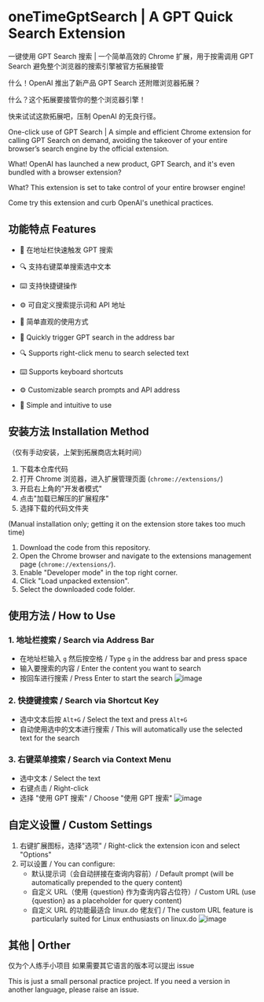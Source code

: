 # oneTimeGptSearch | A GPT Quick Search Extension

一键使用 GPT Search 搜索 | 一个简单高效的 Chrome 扩展，用于按需调用 GPT Search 避免整个浏览器的搜索引擎被官方拓展接管

什么！OpenAI 推出了新产品 GPT Search 还附赠浏览器拓展？

什么？这个拓展要接管你的整个浏览器引擎！

快来试试这款拓展吧，压制 OpenAI 的无良行径。


One-click use of GPT Search | A simple and efficient Chrome extension for calling GPT Search on demand, avoiding the takeover of your entire browser’s search engine by the official extension.

What! OpenAI has launched a new product, GPT Search, and it's even bundled with a browser extension?

What? This extension is set to take control of your entire browser engine!

Come try this extension and curb OpenAI's unethical practices.

## 功能特点 Features

- 🚀 在地址栏快速触发 GPT 搜索
- 🔍 支持右键菜单搜索选中文本
- ⌨️ 支持快捷键操作
- ⚙️ 可自定义搜索提示词和 API 地址
- 🎯 简单直观的使用方式

- 🚀 Quickly trigger GPT search in the address bar
- 🔍 Supports right-click menu to search selected text
- ⌨️ Supports keyboard shortcuts
- ⚙️ Customizable search prompts and API address
- 🎯 Simple and intuitive to use

## 安装方法 Installation Method
（仅有手动安装，上架到拓展商店太耗时间）
1. 下载本仓库代码
2. 打开 Chrome 浏览器，进入扩展管理页面 (`chrome://extensions/`)
3. 开启右上角的"开发者模式"
4. 点击"加载已解压的扩展程序"
5. 选择下载的代码文件夹

(Manual installation only; getting it on the extension store takes too much time)
1. Download the code from this repository.
2. Open the Chrome browser and navigate to the extensions management page (`chrome://extensions/`).
3. Enable "Developer mode" in the top right corner.
4. Click "Load unpacked extension".
5. Select the downloaded code folder.

## 使用方法 / How to Use

### 1. 地址栏搜索 / Search via Address Bar
- 在地址栏输入 `g` 然后按空格 / Type `g` in the address bar and press space
- 输入要搜索的内容 / Enter the content you want to search
- 按回车进行搜索  / Press Enter to start the search
![image](https://github.com/user-attachments/assets/846893dc-5da5-45c0-baef-823a153b748e)


### 2. 快捷键搜索 / Search via Shortcut Key
- 选中文本后按 `Alt+G` / Select the text and press `Alt+G`
- 自动使用选中的文本进行搜索 / This will automatically use the selected text for the search

### 3. 右键菜单搜索 / Search via Context Menu
- 选中文本 / Select the text
- 右键点击 / Right-click
- 选择 "使用 GPT 搜索" / Choose "使用 GPT 搜索"
![image](https://github.com/user-attachments/assets/e0ca8373-6ab1-4f33-bca0-38648b12e989)



## 自定义设置 / Custom Settings

1. 右键扩展图标，选择"选项" / Right-click the extension icon and select "Options"
2. 可以设置 / You can configure:
   - 默认提示词（会自动拼接在查询内容前）/ Default prompt (will be automatically prepended to the query content)
   - 自定义 URL（使用 {question} 作为查询内容占位符）/ Custom URL (use {question} as a placeholder for query content)
   - 自定义 URL 的功能最适合 linux.do 佬友们 / The custom URL feature is particularly suited for Linux enthusiasts on linux.do
![image](https://github.com/user-attachments/assets/fa0dd725-1f05-4802-9944-5cb4b95d6aae)


## 其他 | Orther

仅为个人练手小项目
如果需要其它语言的版本可以提出 issue

This is just a small personal practice project. If you need a version in another language, please raise an issue.


